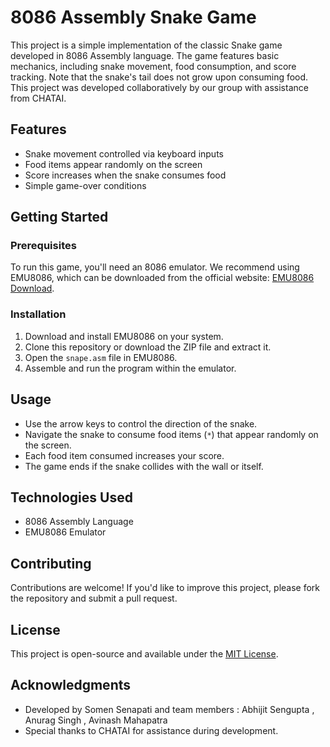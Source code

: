 # 8086 Assembly Snake Game

This project is a simple implementation of the classic Snake game developed in 8086 Assembly language.
The game features basic mechanics, including snake movement, food consumption, and score tracking.
Note that the snake's tail does not grow upon consuming food.
This project was developed collaboratively by our group with assistance from CHATAI.

## Features

- Snake movement controlled via keyboard inputs
- Food items appear randomly on the screen
- Score increases when the snake consumes food
- Simple game-over conditions

## Getting Started

### Prerequisites

To run this game, you'll need an 8086 emulator. We recommend using EMU8086, which can be downloaded from the official website: [EMU8086 Download](https://sites.google.com/site/emu8086assembler/download).

### Installation

1. Download and install EMU8086 on your system.
2. Clone this repository or download the ZIP file and extract it.
3. Open the `snape.asm` file in EMU8086.
4. Assemble and run the program within the emulator.

## Usage

- Use the arrow keys to control the direction of the snake.
- Navigate the snake to consume food items (`*`) that appear randomly on the screen.
- Each food item consumed increases your score.
- The game ends if the snake collides with the wall or itself.

## Technologies Used

- 8086 Assembly Language
- EMU8086 Emulator

## Contributing

Contributions are welcome! If you'd like to improve this project, please fork the repository and submit a pull request.

## License

This project is open-source and available under the [MIT License](LICENSE).

## Acknowledgments

- Developed by Somen Senapati and team members : Abhijit Sengupta , Anurag Singh , Avinash Mahapatra
- Special thanks to CHATAI for assistance during development.
